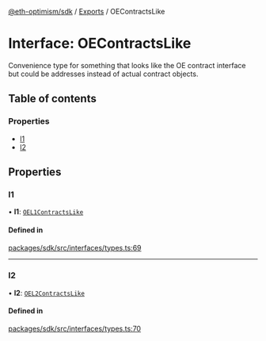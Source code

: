 [@eth-optimism/sdk](../README.md) / [Exports](../modules.md) / OEContractsLike

# Interface: OEContractsLike

Convenience type for something that looks like the OE contract interface but could be
addresses instead of actual contract objects.

## Table of contents

### Properties

- [l1](OEContractsLike.md#l1)
- [l2](OEContractsLike.md#l2)

## Properties

### l1

• **l1**: [`OEL1ContractsLike`](../modules.md#oel1contractslike)

#### Defined in

[packages/sdk/src/interfaces/types.ts:69](https://github.com/ethereum-optimism/optimism/blob/develop/packages/sdk/src/interfaces/types.ts#L69)

___

### l2

• **l2**: [`OEL2ContractsLike`](../modules.md#oel2contractslike)

#### Defined in

[packages/sdk/src/interfaces/types.ts:70](https://github.com/ethereum-optimism/optimism/blob/develop/packages/sdk/src/interfaces/types.ts#L70)

